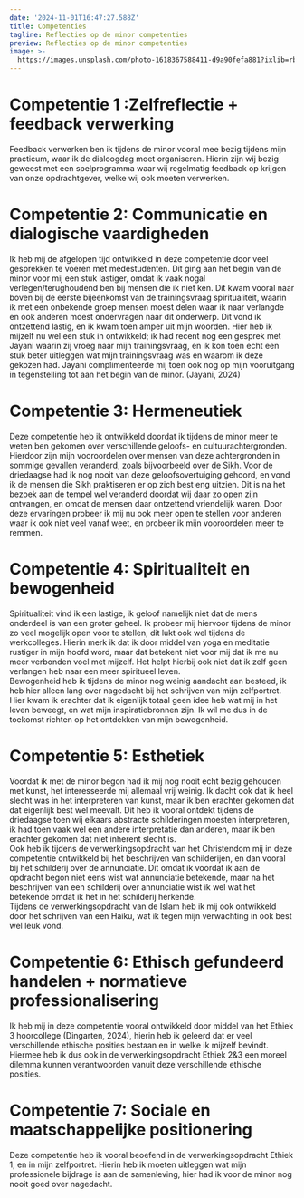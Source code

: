 ```yaml
---
date: '2024-11-01T16:47:27.588Z'
title: Competenties
tagline: Reflecties op de minor competenties
preview: Reflecties op de minor competenties
image: >-
  https://images.unsplash.com/photo-1618367588411-d9a90fefa881?ixlib=rb-1.2.1&ixid=MnwxMjA3fDB8MHxwaG90by1wYWdlfHx8fGVufDB8fHx8&auto=format&fit=crop&w=1074&q=80
---
```

# Competentie 1 :Zelfreflectie \+ feedback verwerking

Feedback verwerken ben ik tijdens de minor vooral mee bezig tijdens mijn practicum, waar ik de dialoogdag moet organiseren. Hierin zijn wij bezig geweest met een spelprogramma waar wij regelmatig feedback op krijgen van onze opdrachtgever, welke wij ook moeten verwerken.

# Competentie 2: Communicatie en dialogische vaardigheden

Ik heb mij de afgelopen tijd  ontwikkeld in deze competentie door veel gesprekken te voeren met medestudenten. Dit ging aan het begin van de minor voor mij een stuk lastiger, omdat ik vaak nogal verlegen/terughoudend ben bij mensen die ik niet ken. Dit kwam vooral naar boven bij de eerste bijeenkomst van de trainingsvraag spiritualiteit, waarin ik met een onbekende groep mensen moest delen waar ik naar verlangde en ook anderen moest ondervragen naar dit onderwerp. Dit vond ik ontzettend lastig, en ik kwam toen amper uit mijn woorden. Hier heb ik mijzelf nu wel een stuk in ontwikkeld; ik had recent nog een gesprek met Jayani waarin zij vroeg naar mijn trainingsvraag, en ik kon toen echt een stuk beter uitleggen wat mijn trainingsvraag was en waarom ik deze gekozen had. Jayani complimenteerde mij toen ook nog op mijn vooruitgang in tegenstelling tot aan het begin van de minor. (Jayani, 2024\)

# Competentie 3: Hermeneutiek

Deze competentie heb ik ontwikkeld doordat ik tijdens de minor meer te weten ben gekomen over verschillende geloofs- en cultuurachtergronden. Hierdoor zijn mijn vooroordelen over mensen van deze achtergronden in sommige gevallen veranderd, zoals bijvoorbeeld over de Sikh. Voor de driedaagse had ik nog nooit van deze geloofsovertuiging gehoord, en vond ik de mensen die Sikh praktiseren er op zich best eng uitzien. Dit is na het bezoek aan de tempel wel veranderd doordat wij daar zo open zijn ontvangen, en omdat de mensen daar ontzettend vriendelijk waren. Door deze ervaringen probeer ik mij nu ook meer open te stellen voor anderen waar ik ook niet veel vanaf weet, en probeer ik mijn vooroordelen meer te remmen.

# Competentie 4: Spiritualiteit en bewogenheid 

Spiritualiteit vind ik een lastige, ik geloof namelijk niet dat de mens onderdeel is van een groter geheel. Ik probeer mij hiervoor tijdens de minor zo veel mogelijk open voor te stellen, dit lukt ook wel tijdens de werkcolleges. Hierin merk ik dat ik door middel van yoga en meditatie rustiger in mijn hoofd word, maar dat betekent niet voor mij dat ik me nu meer verbonden voel met mijzelf. Het helpt hierbij ook niet dat ik zelf geen verlangen heb naar een meer spiritueel leven.  
Bewogenheid heb ik tijdens de minor nog weinig aandacht aan besteed, ik heb hier alleen lang over nagedacht bij het schrijven van mijn zelfportret. Hier kwam ik erachter dat ik eigenlijk totaal geen idee heb wat mij in het leven beweegt, en wat mijn inspiratiebronnen zijn. Ik wil me dus in de toekomst richten op het ontdekken van mijn bewogenheid.

# Competentie 5: Esthetiek

Voordat ik met de minor begon had ik mij nog nooit echt bezig gehouden met kunst, het interesseerde mij allemaal vrij weinig. Ik dacht ook dat ik heel slecht was in het interpreteren van kunst, maar ik ben erachter gekomen dat dat eigenlijk best wel meevalt. Dit heb ik vooral ontdekt tijdens de driedaagse toen wij elkaars abstracte schilderingen moesten interpreteren, ik had toen vaak wel een andere interpretatie dan anderen, maar ik ben erachter gekomen dat niet inherent slecht is.  
Ook heb ik tijdens de verwerkingsopdracht van het Christendom mij in deze competentie ontwikkeld bij het beschrijven van schilderijen, en dan vooral bij het schilderij over de annunciatie. Dit omdat ik voordat ik aan de opdracht begon niet eens wist wat annunciatie betekende, maar na het beschrijven van een schilderij over annunciatie wist ik wel wat het betekende omdat ik het in het schilderij herkende.  
Tijdens de verwerkingsopdracht van de Islam heb ik mij ook ontwikkeld door het schrijven van een Haiku, wat ik tegen mijn verwachting in ook best wel leuk vond.

# Competentie 6: Ethisch gefundeerd handelen \+ normatieve professionalisering 

Ik heb mij in deze competentie vooral ontwikkeld door middel van het Ethiek 3 hoorcollege (Dingarten, 2024), hierin heb ik geleerd dat er veel verschillende ethische posities bestaan en in welke ik mijzelf bevindt. Hiermee heb ik dus ook in de verwerkingsopdracht Ethiek 2&3 een moreel dilemma kunnen verantwoorden vanuit deze verschillende ethische posities.

# Competentie 7: Sociale en maatschappelijke positionering

Deze competentie heb ik vooral beoefend in de verwerkingsopdracht Ethiek 1, en in mijn zelfportret. Hierin heb ik moeten uitleggen wat mijn professionele bijdrage is aan de samenleving, hier had ik voor de minor nog nooit goed over nagedacht.  
